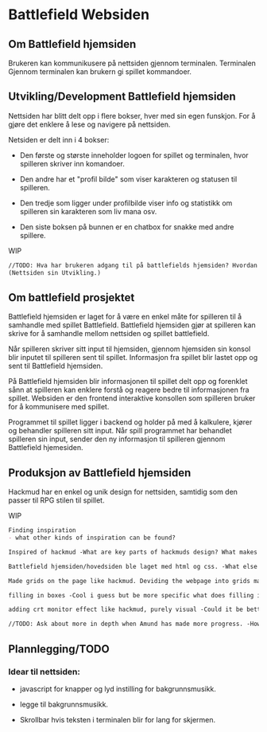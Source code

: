 # Battlefield Websiden  



## **Om Battlefield hjemsiden**  

Brukeren kan kommunikusere på nettsiden gjennom terminalen. Terminalen Gjennom terminalen kan brukern gi spillet kommandoer.  

## **Utvikling/Development Battlefield hjemsiden**  

Nettsiden har blitt delt opp i flere bokser, hver med sin egen funskjon. For å gjøre det enklere å lese og navigere på nettsiden.   

Netsiden er delt inn i 4 bokser:   
 
 - Den første og største inneholder logoen for spillet og terminalen, hvor spilleren skriver inn komandoer.  

 - Den andre har et "profil bilde" som viser karakteren og statusen til spilleren.  
 
 - Den tredje som ligger under profilbilde viser info og statistikk om spilleren sin karakteren som liv mana osv.  
 
 - Den siste boksen på bunnen er en chatbox for snakke med andre spillere.  


WIP
```markdown
//TODO: Hva har brukeren adgang til på battlefields hjemsiden? Hvordan er informasjonen på nettsiden delt opp? Hvordan er nettsiden strukturert/bygget opp? Hvordan gjør nettsiden det enkelt og brukervennligt for spilleren til å spille spillet?
(Nettsiden sin Utvikling.)
```

## **Om battlefield prosjektet**

Battlefield hjemsiden er laget for å være en enkel måte for spilleren til å samhandle med spillet Battlefield. Battlefield hjemsiden gjør at spilleren kan skrive for å samhandle mellom nettsiden og spillet battlefield.  

Når spilleren skriver sitt input til hjemsiden, gjennom hjemsiden sin konsol blir inputet til spilleren sent til spillet. Informasjon fra spillet blir lastet opp og sent til Battlefield hjemsiden.  

På Battlefield hjemsiden blir informasjonen til spillet delt opp og forenklet sånn at spilleren kan enklere forstå og reagere bedre til informasjonen fra spillet. Websiden er den frontend interaktive konsollen som spilleren bruker for å kommunisere med spillet.  

Programmet til spillet ligger i backend og holder på med å kalkulere, kjører og behandler spilleren sitt input. Når spill programmet har behandlet spilleren sin input, sender den ny informasjon til spilleren gjennom Battlefield hjemesiden.  


## **Produksjon av Battlefield hjemsiden**  

Hackmud har en enkel og unik design for nettsiden, samtidig som den passer til RPG stilen til spillet.  


WIP
```markdown
Finding inspiration
- what other kinds of inspiration can be found?

Inspired of hackmud -What are key parts of hackmuds design? What makes hackmud a good inspiration?

Battlefield hjemsiden/hovedsiden ble laget med html og css. -What else could be said here? Can't I go into detail on the program and methods used?

Made grids on the page like hackmud. Deviding the webpage into grids makes it cleaner, easier to understand and easier to find what you need. -What does this entail?

filling in boxes -Cool i guess but be more specific what does filling in boxes do? boxes made up of a single color is a good and simple design, could those boxes be to simple or stand out?

adding crt monitor effect like hackmud, purely visual -Could it be better without, is the effect significant? Does it enhance or muddy the personality? 

//TODO: Ask about more in depth when Amund has made more progress. -How does the creator view his project, what is the purpose behind the design?
```

## **Plannlegging/TODO**  

### Idear til nettsiden:  
- javascript for knapper og lyd instilling for bakgrunnsmusikk.  

- legge til bakgrunnsmusikk.  

- Skrollbar hvis teksten i terminalen blir for lang for skjermen.  

